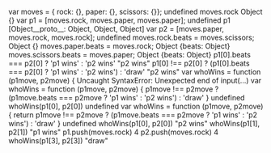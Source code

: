 var moves = { rock: {}, paper: {}, scissors: {}};
undefined
moves.rock
Object {}
var p1 = [moves.rock, moves.paper, moves.paper];
undefined
p1
[Object__proto__: Object, Object, Object]
var p2 = [moves.paper, moves.rock, moves.rock];
undefined
moves.rock.beats = moves.scissors;
Object {}
moves.paper.beats = moves.rock;
Object {beats: Object}
moves.scissors.beats = moves.paper;
Object {beats: Object}
p1[0].beats === p2[0] ? 'p1 wins' : 'p2 wins'
"p2 wins"
p1[0] !== p2[0] ? (p1[0].beats === p2[0] ? 'p1 wins' : 'p2 wins') : 'draw'
"p2 wins"
var whoWins = function (p1move, p2move) {
Uncaught SyntaxError: Unexpected end of input(…)
var whoWins = function (p1move, p2move) {
  p1move !== p2move ? (p1move.beats === p2move ? 'p1 wins' : 'p2 wins') : 'draw'
}
undefined
whoWins(p1[0], p2[0])
undefined
var whoWins = function (p1move, p2move) {
  return p1move !== p2move ? (p1move.beats === p2move ? 'p1 wins' : 'p2 wins') : 'draw'
}
undefined
whoWins(p1[0], p2[0])
"p2 wins"
whoWins(p1[1], p2[1])
"p1 wins"
p1.push(moves.rock)
4
p2.push(moves.rock)
4
whoWins(p1[3], p2[3])
"draw"
